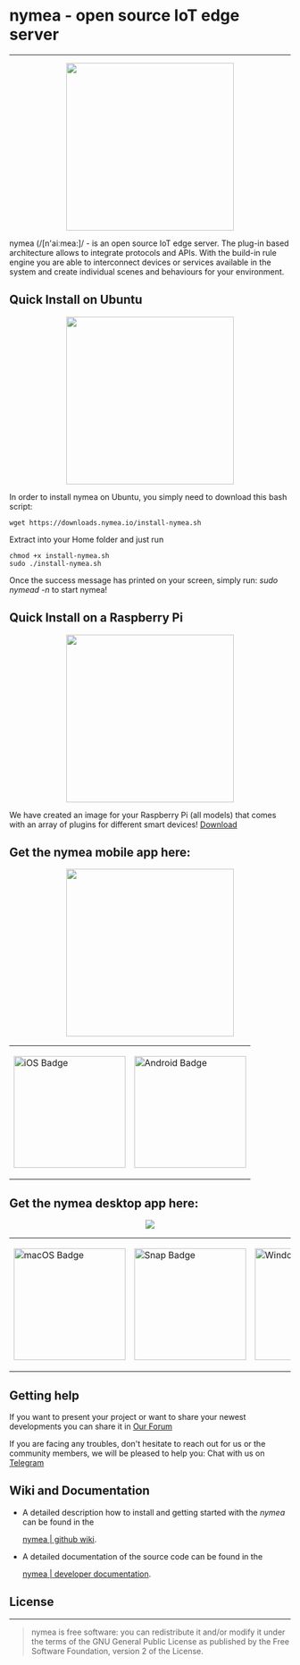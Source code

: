 # nymea - open source IoT edge server
--------------------------------------------
<p align="center">
  <a  href="https://nymea.io">
    <img src="https://nymea.io/downloads/img/nymea-logo.svg" width=300>
  </a>
</p>

nymea (/[n'aiːmea:]/ - is an open source IoT edge server. The plug-in based architecture allows to integrate protocols and APIs. With the build-in rule engine you are able to interconnect devices or services available in the system and create individual scenes and behaviours for your environment.

## Quick Install on Ubuntu 

<p align="center">
<img src="https://nymea.io/downloads/img/nymea-ubuntu.svg" width=300 >
</p>

In order to install nymea on Ubuntu, you simply need to download this bash script:

```
wget https://downloads.nymea.io/install-nymea.sh
```
Extract into your Home folder and just run

```
chmod +x install-nymea.sh
sudo ./install-nymea.sh
```
Once the success message has printed on your screen, simply run: *sudo nymead -n* to start nymea!

## Quick Install on a Raspberry Pi

<p align="center">
<img src="https://nymea.io/downloads/img/nymea-pi.svg" width=300 >
</p>

We have created an image for your Raspberry Pi (all models) that comes with an array of plugins for different smart devices!
 [Download](https://downloads.nymea.io/images/raspberrypi/latest)

## Get the nymea mobile app here:

<p align="center">
  <img src="https://nymea.io/downloads/img/community/app-shots/ios-app.png" width=300>
</p>

<table align="middle">
  <tr>
    <td> 
      <p>
        <a href="https://itunes.apple.com/us/app/nymea-app/id1400810250?mt=8">
          <img border="0" align="middle" alt="iOS Badge" src="https://nymea.io/downloads/img/app-store/appstore.png" width=200>
     </p>
    </td>
    <td> 
      <p>
         <a href="https://play.google.com/store/apps/details?id=io.guh.nymeaapp&hl=en&pcampaignid=MKT-Other-global-all-co-prtnr-py-PartBadge-Mar2515-1">
         <img border="0" align="middle" alt="Android Badge" src="https://nymea.io/downloads/img/app-store/playstore.png" width=200>
     </p>
    </td>
   </tr>
</table>


## Get the nymea desktop app here:
<p align="center">
   <img src="https://nymea.io/downloads/img/community/app-shots/desktop-app.png?v=1555314733">
</p>

<table align="center">
  <tr>
    <td> 
      <p>
         <a href="https://downloads.nymea.io/nymea-app/nymea-app-osx-bundle.dmg">
         <img border="0" align="middle" alt="macOS Badge" src="https://nymea.io/downloads/img/app-store/macos.png" width=200">
      </p>
    </td>
    <td> 
      <p>
        <a href="https://snapcraft.io/nymea-app">
        <img border="0" align="middle" alt="Snap Badge" src="https://nymea.io/downloads/img/app-store/snap-store.png" width=200>
      </p>
    </td>
    <td> 
      <p>
        <a href="https://downloads.nymea.io/nymea-app/nymea-app-win-installer.exe">
        <img border="0" align="middle" alt="Windows Badge" src="https://nymea.io/downloads/img/app-store/windows.svg" width=200>
      </p>
    </td>
  </tr>
</table>

## Getting help

If you want to present your project or want to share your newest developments you can share it in
[Our Forum](https://forum.nymea.io)

If you are facing any troubles, don't hesitate to reach out for us or the community members, we will be pleased to help you:
Chat with us on [Telegram](http://t.me/nymeacommunity)

## Wiki and Documentation

* A detailed description how to install and getting started with the *nymea* can be found in the

    [nymea | github wiki](https://wiki.nymea.io).

* A detailed documentation of the source code can be found in the

    [nymea | developer documentation](https://doc.nymea.io).


## License
--------------------------------------------
> nymea is free software: you can redistribute it and/or modify it under the terms of the GNU General Public License as published by the Free Software Foundation, version 2 of the License.
